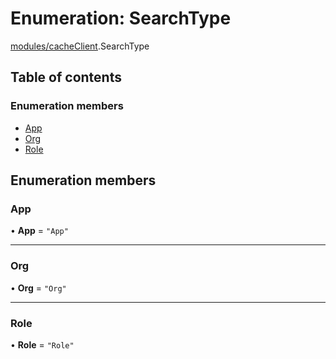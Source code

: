 # Enumeration: SearchType

[modules/cacheClient](../modules/modules_cacheClient.md).SearchType

## Table of contents

### Enumeration members

- [App](modules_cacheClient.SearchType.md#app)
- [Org](modules_cacheClient.SearchType.md#org)
- [Role](modules_cacheClient.SearchType.md#role)

## Enumeration members

### App

• **App** = `"App"`

___

### Org

• **Org** = `"Org"`

___

### Role

• **Role** = `"Role"`
